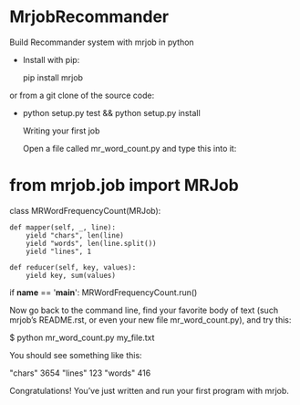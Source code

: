 # MrjobRecommander
Build Recommander system with mrjob in python

- Install with pip:

     pip install mrjob

or from a git clone of the source code:

- python setup.py test && python setup.py install

   Writing your first job

   Open a file called mr_word_count.py and type this into it:

# from mrjob.job import MRJob


class MRWordFrequencyCount(MRJob):

    def mapper(self, _, line):
        yield "chars", len(line)
        yield "words", len(line.split())
        yield "lines", 1

    def reducer(self, key, values):
        yield key, sum(values)


if __name__ == '__main__':
    MRWordFrequencyCount.run()

Now go back to the command line, find your favorite body of text (such mrjob’s README.rst, or even your new file mr_word_count.py), and try this:

$ python mr_word_count.py my_file.txt

You should see something like this:

"chars" 3654
"lines" 123
"words" 416

Congratulations! You’ve just written and run your first program with mrjob.
